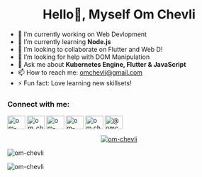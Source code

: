 <h1 align="center">Hello👋, Myself Om Chevli</h1>

- 🔭 I’m currently working on Web Devlopment
- 🌱 I’m currently learning **Node.js**
- 👯 I’m looking to collaborate on Flutter and Web D!
- 🤔 I’m looking for help with DOM Manipulation
- 💬 Ask me about **Kubernetes Engine, Flutter & JavaScript**
- 📫 How to reach me: omchevli@gmail.com
- ⚡ Fun fact: Love learning new skillsets!

<h3 align="left">Connect with me:</h3>
<p align="left">
<a href="https://dev.to/omchevli" target="blank"><img align="center" src="https://cdn.jsdelivr.net/npm/simple-icons@3.0.1/icons/dev-dot-to.svg" alt="om-chevli" height="30" width="40" /></a>
<a href="https://twitter.com/om_chevli" target="blank"><img align="center" src="https://cdn.jsdelivr.net/npm/simple-icons@3.0.1/icons/twitter.svg" alt="om_chevli" height="30" width="40" /></a>
<a href="https://www.linkedin.com/in/om-chevli/" target="blank"><img align="center" src="https://cdn.jsdelivr.net/npm/simple-icons@3.0.1/icons/linkedin.svg" alt="om-chevli" height="30" width="40" /></a>
<a href="https://stackoverflow.com/users/12424419/om-chevli" target="blank"><img align="center" src="https://cdn.jsdelivr.net/npm/simple-icons@3.0.1/icons/stackoverflow.svg" alt="om-chevli" height="30" width="40" /></a>
<a href="https://instagram.com/om.chevli" target="blank"><img align="center" src="https://cdn.jsdelivr.net/npm/simple-icons@3.0.1/icons/instagram.svg" alt="om.chevli" height="30" width="40" /></a>
<a href="https://medium.com/@omchevli" target="blank"><img align="center" src="https://cdn.jsdelivr.net/npm/simple-icons@3.0.1/icons/medium.svg" alt="@omchevli" height="30" width="40" /></a>
</p>
<p align="center"> <a href="https://github.com/ryo-ma/github-profile-trophy"><img src="https://github-profile-trophy.vercel.app/?username=om-chevli&title=Commit,Repositories" alt="om-chevli" /></a> </p>

<p><img align="left" src="https://github-readme-stats.vercel.app/api/top-langs?username=om-chevli&show_icons=true&locale=en&layout=compact" alt="om-chevli" /></p>
<br>
<p>&nbsp;<img align="left" src="https://github-readme-stats.vercel.app/api?username=om-chevli&count_private=true&show_icons=true&locale=en" alt="om-chevli" /></p>
